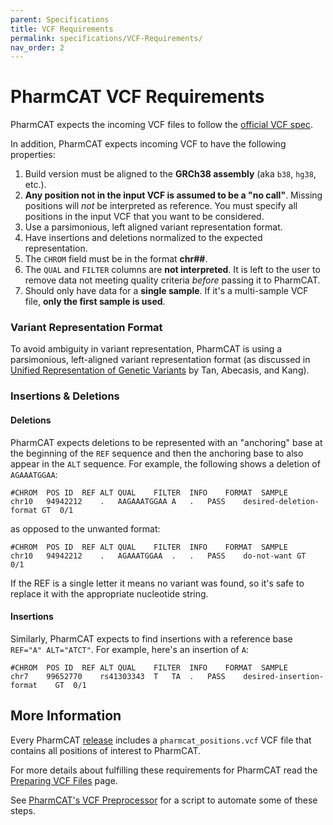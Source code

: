 ```yaml
---
parent: Specifications
title: VCF Requirements
permalink: specifications/VCF-Requirements/
nav_order: 2
---
```

# PharmCAT VCF Requirements

PharmCAT expects the incoming VCF files to follow the [official VCF spec](https://samtools.github.io/hts-specs/VCFv4.3.pdf).

In addition, PharmCAT expects incoming VCF to have the following properties:

1. Build version must be aligned to the __GRCh38 assembly__ (aka `b38`, `hg38`, etc.).
1. __Any position not in the input VCF is assumed to be a "no call"__. Missing positions will _not_ be interpreted as reference. You must specify all positions in the input VCF that you want to be considered.
1. Use a parsimonious, left aligned variant representation format.
1. Have insertions and deletions normalized to the expected representation.
1. The `CHROM` field must be in the format __chr##__.
1. The `QUAL` and `FILTER` columns are __not interpreted__. It is left to the user to remove data not meeting quality criteria _before_ passing it to PharmCAT.
1. Should only have data for a __single sample__.  If it's a multi-sample VCF file, __only the first sample is used__.



### Variant Representation Format

To avoid ambiguity in variant representation, PharmCAT is using a parsimonious, left-aligned variant representation format (as discussed in [Unified Representation of Genetic Variants](https://doi.org/10.1093/bioinformatics/btv112) by Tan, Abecasis, and Kang).


### Insertions & Deletions

#### Deletions

PharmCAT expects deletions to be represented with an "anchoring" base at the beginning of the `REF` sequence and then the anchoring base to also appear in the `ALT` sequence. For example, the following shows a deletion of `AGAAATGGAA`:

```text
#CHROM	POS	ID	REF	ALT	QUAL	FILTER	INFO	FORMAT	SAMPLE
chr10	94942212	.	AAGAAATGGAA	A	.	PASS	desired-deletion-format	GT	0/1
```

as opposed to the unwanted format:

```text
#CHROM	POS	ID	REF	ALT	QUAL	FILTER	INFO	FORMAT	SAMPLE
chr10	94942212	.	AGAAATGGAA	.	.	PASS	do-not-want	GT	0/1
```

If the REF is a single letter it means no variant was found, so it's safe to replace it with the appropriate nucleotide string.

#### Insertions

Similarly, PharmCAT expects to find insertions with a reference base `REF="A" ALT="ATCT"`. For example, here's an insertion of `A`:

```text
#CHROM	POS	ID	REF	ALT	QUAL	FILTER	INFO	FORMAT	SAMPLE
chr7	99652770	rs41303343	T	TA	.	PASS	desired-insertion-format	GT	0/1
```


## More Information

Every PharmCAT [release](https://github.com/PharmGKB/PharmCAT/releases) includes a `pharmcat_positions.vcf` VCF file that contains all positions of interest to PharmCAT.

For more details about fulfilling these requirements for PharmCAT read the [Preparing VCF Files](/specifications/Preparing-VCF-Files) page.

See [PharmCAT's VCF Preprocessor](/using/VCF-Preprocessor) for a script to automate some of these steps.
